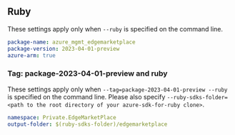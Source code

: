 ## Ruby

These settings apply only when `--ruby` is specified on the command line.

```yaml
package-name: azure_mgmt_edgemarketplace
package-version: 2023-04-01-preview
azure-arm: true
```

### Tag: package-2023-04-01-preview and ruby

These settings apply only when `--tag=package-2023-04-01-preview --ruby` is specified on the command line.
Please also specify `--ruby-sdks-folder=<path to the root directory of your azure-sdk-for-ruby clone>`.

```yaml $(tag) == 'package-2023-04-01-preview' && $(ruby)
namespace: Private.EdgeMarketPlace
output-folder: $(ruby-sdks-folder)/edgemarketplace
```
